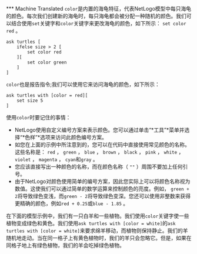 ﻿*** Machine Translated
`color`是内置的海龟特征，代表NetLogo模型中每只海龟的颜色。每次我们创建新的海龟时，每只海龟都会被分配一种随机的颜色。我们可以结合使用`set`关键字和`color`关键字来更改海龟的颜色，如下所示： `set color red` 。



```
ask turtles [
	ifelse size > 2 [
		set color red
	][
		set color green
	]
]
```


`color`也是报告指令;我们可以使用它来访问海龟的颜色，如下所示： 

```
ask turtles with [color = red][
	set size 5
]
```


使用`color`时要记住的事情：

- NetLogo使用自定义编号方案来表示颜色。您可以通过单击“*工具”*菜单并选择“*色样”*选项来访问此颜色编号方案。
- 如您在上面的示例中所注意到的，您可以在代码中直接使用常见颜色的名称。这些名称是： `red` ， `green` ， `blue` ， `brown` ， `black` ， `pink` ， `white` ， `violet` ， `magenta` ， `cyan`和`gray` 。
- 您应该直接写出一种颜色的名称，而在颜色名称（ `""` ）周围不要加上任何引号。
- 由于NetLogo对颜色使用简单的编号方案，因此您实际上可以将颜色名称视为数值。这使我们可以通过简单的数学运算来控制颜色的亮度。例如， `green + 2`将导致绿色变浅，而`green - 2`将导致绿色变深。您还可以使用非整数来获得更精确的颜色，例如`red + 0.25`或`blue - 1.85` 。


在下面的模型示例中，我们有一只白羊和一些植物。我们使用`color`关键字使一些植物变成绿色和黄色。我们使用`ask turtles with [color = white]`的`ask turtles with [color = white]`来要求绵羊移动，而植物则保持静止。我们的羊随机地走动。当在同一格子上有黄色植物时，我们的羊只会忽略它。但是，如果在同格子地上有绿色植物，我们的羊会吃掉绿色植物。